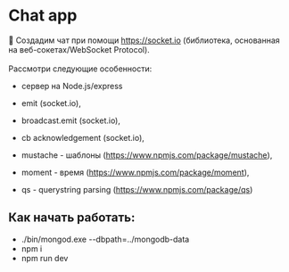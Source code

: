 # Chat app

📖 Создадим чат при помощи https://socket.io (библиотека, основанная на веб-сокетах/WebSocket Protocol). <br/><br/>
Рассмотри следующие особенности:


- сервер на Node.js/express
- emit (socket.io), 
- broadcast.emit (socket.io), 
- cb acknowledgement (socket.io),

- mustache - шаблоны (https://www.npmjs.com/package/mustache),
- moment - время (https://www.npmjs.com/package/moment),
- qs - querystring parsing (https://www.npmjs.com/package/qs)


## Как начать работать:

- ./bin/mongod.exe --dbpath=../mongodb-data
- npm i
- npm run dev



